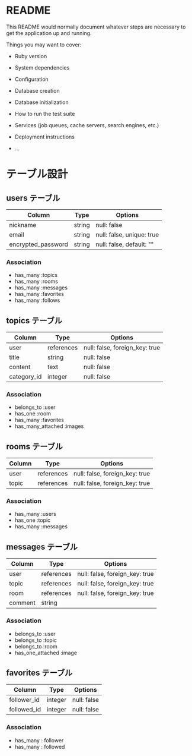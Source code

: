 # README

This README would normally document whatever steps are necessary to get the
application up and running.

Things you may want to cover:

* Ruby version

* System dependencies

* Configuration

* Database creation

* Database initialization

* How to run the test suite

* Services (job queues, cache servers, search engines, etc.)

* Deployment instructions

* ...

# テーブル設計

## users テーブル

| Column             | Type   | Options                   |
| ------------------ | ------ | ------------------------- |
| nickname           | string | null: false               |
| email              | string | null: false, unique: true |
| encrypted_password | string | null: false, default: ""  |

### Association

- has_many :topics
- has_many :rooms
- has_many :messages
- has_many :favorites
- has_many :follows

## topics テーブル

| Column            | Type       | Options                        |
| ----------------- | ---------- | ------------------------------ |
| user              | references | null: false, foreign_key: true |
| title             | string     | null: false                    |
| content           | text       | null: false                    |
| category_id       | integer    | null: false                    |

### Association

- belongs_to  :user
- has_one     :room
- has_many    :favorites
- has_many_attached :images

## rooms テーブル

| Column  | Type       | Options                        |
| ------- | ---------- | ------------------------------ |
| user    | references | null: false, foreign_key: true |
| topic   | references | null: false, foreign_key: true |

### Association

- has_many :users
- has_one  :topic
- has_many :messages

## messages テーブル

| Column  | Type       | Options                        |
| ------- | ---------- | ------------------------------ |
| user    | references | null: false, foreign_key: true |
| topic   | references | null: false, foreign_key: true |
| room    | references | null: false, foreign_key: true |
| comment | string     |                                |

### Association

- belongs_to :user
- belongs_to :topic
- belongs_to :room
- has_one_attached :image

## favorites テーブル

| Column       | Type    | Options     |
| ------------ | ------- | ----------- |
| follower_id  | integer | null: false |
| followed_id  | integer | null: false |

### Association

- has_many : follower
- has_many : followed